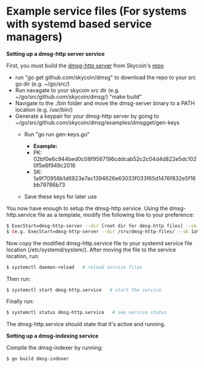 # Example service files (For systems with systemd based service managers)


**Setting up a dmsg-http server service**

First, you must build the [dmsg-http server](https://github.com/skycoin/dmsg/tree/master/examples/dmsgget/dmsg-example-http-server) from Skycoin's [repo](https://github.com/skycoin/dmsg)
- run "go get github.com/skycoin/dmsg" to download the repo to your src go dir (e.g. ~/go/src/)
- Run navagate to your skycoin src dir (e.g. ~/go/src/github.com/skycoin/dmsg/)  "make build"
- Navigate to the ./bin folder and move the dmsg-server binary to a PATH location (e.g. /usr/bin/)
- Generate a keypair for your dmsg-http server by going to ~/go/src/github.com/skycoin/dmsg/examples/dmsgget/gen-keys
    - Run "go run gen-keys.go"
        - **Example:**
        - PK: 02bf0e6c944bed0c08f9567196cddcab52c2c04d4d822e5dc1020f5e6f949c2016
        - SK: 1a9f70958b1d6923e7ac1394626e63033f033f65d1476f832e5f16bb79786b73

    - Save these keys for later use

You now have enough to setup the dmsg-http service. Using the dmsg-http.service file as a template, modify the following line to your preference:

```sh
$ ExecStart=dmsg-http-server --dir [root dir for dmsg-http files] --sk [private key generated goes here]
$ (e.g. ExecStart=dmsg-http-server --dir /srv/dmsg-http-files/ --sk 1a9f70958b1d6923e7ac1394626e63033f033f65d1476f832e5f16bb79786b73)
```

Now copy the modified dmsg-http.service file to your systemd service file location (/etc/systemd/system/). After moving the file to the service location, run: 

```sh
$ systemctl daemon-reload   # reload service files
```

Then run:
```sh
$ systemctl start dmsg-http.service   # start the service
```

Finally run:
```sh
$ systemctl status dmsg-http.service   # see service status
```
The dmsg-http.service should state that it's active and running.

**Setting up a dmsg-indexing service**

Compile the dmsg-indexer by running:
```sh
$ go build dmsg-indexer
```
